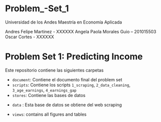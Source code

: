 # Problem_-Set_1

Universidad de los Andes 
Maestría en Economía Aplicada

Andres Felipe Martinez - XXXXXX
Angela Paola Morales Guio – 201015503
Oscar Cortes - XXXXXX

# Problem Set 1: Predicting Income

Este repositorio contiene las siguientes carpetas

- `document`: Contiene el documento final del problem set 
- `scripts`: Contiene los scripts `1_scraping`, `2_data_cleaning`, `3_age_earnings`, `4_earnings_gap`
- `stores`: Contiene las bases de datos
* `data` : Esta base de datos se obtiene del web scraping
- `views`: contains all figures and tables